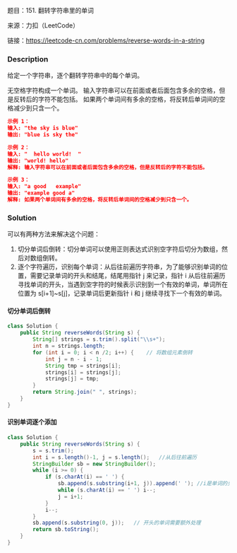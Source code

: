 题目：151. 翻转字符串里的单词

来源：力扣（LeetCode）

链接：https://leetcode-cn.com/problems/reverse-words-in-a-string



### Description

给定一个字符串，逐个翻转字符串中的每个单词。

无空格字符构成一个单词。
输入字符串可以在前面或者后面包含多余的空格，但是反转后的字符不能包括。
如果两个单词间有多余的空格，将反转后单词间的空格减少到只含一个。

```json
示例 1：
输入: "the sky is blue"
输出: "blue is sky the"

示例 2：
输入: "  hello world!  "
输出: "world! hello"
解释: 输入字符串可以在前面或者后面包含多余的空格，但是反转后的字符不能包括。

示例 3：
输入: "a good   example"
输出: "example good a"
解释: 如果两个单词间有多余的空格，将反转后单词间的空格减少到只含一个。
```

### Solution

可以有两种方法来解决这个问题：

1. 切分单词后倒转：切分单词可以使用正则表达式识别空字符后切分为数组，然后对数组倒转。
2. 逐个字符遍历，识别每个单词：从后往前遍历字符串，为了能够识别单词的位置，需要记录单词的开头和结尾，结尾用指针 j 来记录，指针 i 从后往前遍历寻找单词的开头，当遇到空字符的时候表示识别到一个有效的单词，单词所在位置为 s[i+1]~s[j]，记录单词后更新指针 i 和 j 继续寻找下一个有效的单词。

#### 切分单词后倒转

```java
class Solution {
    public String reverseWords(String s) {
        String[] strings = s.trim().split("\\s+");
        int n = strings.length;
        for (int i = 0; i < n /2; i++) {    // 将数组元素倒转
            int j = n - i - 1;
            String tmp = strings[i];
            strings[i] = strings[j];
            strings[j] = tmp;
        }
        return String.join(" ", strings);
    }
}
```

#### 识别单词逐个添加

```java
class Solution {
    public String reverseWords(String s) {
        s = s.trim();
        int i = s.length()-1, j = s.length();	//从后往前遍历
        StringBuilder sb = new StringBuilder();
        while (i >= 0) {
            if (s.charAt(i) == ' ') {
                sb.append(s.substring(i+1, j)).append(' ');	//i是单词的头，j是单词的尾部
                while (s.charAt(i) == ' ') i--;
                j = i+1;
            }
            i--;
        }
        sb.append(s.substring(0, j));   // 开头的单词需要额外处理
        return sb.toString();
    }
}
```

